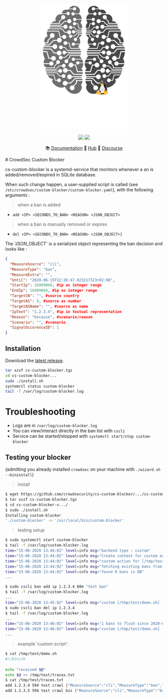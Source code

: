 <p align="center">
<img src="https://github.com/crowdsecurity/cs-custom-blocker/raw/master/docs/assets/crowdsec_linux_logo.png" alt="CrowdSec" title="CrowdSec" width="280" height="400" />
</p>
<p align="center">
<img src="https://img.shields.io/badge/build-pass-green">
<img src="https://img.shields.io/badge/tests-pass-green">
</p>
<p align="center">
&#x1F4DA; <a href="https://docs.crowdsec.net/blockers/netfilter/installation/">Documentation</a>
&#x1F4A0; <a href="https://hub.crowdsec.net">Hub</a>
&#128172; <a href="https://discourse.crowdsec.net">Discourse </a>
</p>
# CrowdSec Custom Blocker

cs-custom-blocker is a systemd-service that monitors whenever a an is added/removed/expired in SQLite database.

When such change happen, a user-supplied script is called (see `/etc/crowdsec/custom-blocker/custom-blocker.yaml`), with the following arguments :

> when a ban is added

 - `add <IP> <SECONDS_TO_BAN> <REASON> <JSON_OBJECT>`

> when a ban is manually removed or expires

 - `del <IP> <SECONDS_TO_BAN> <REASON> <JSON_OBJECT>}`

The 'JSON_OBJECT' is a serialized object representing the ban decision and looks like :

```json
{
  "MeasureSource": "cli",
  "MeasureType": "ban",
  "MeasureExtra": "",
  "Until": "2020-06-15T12:26:47.023217323+02:00",
  "StartIp": 16909060, #ip as integer range
  "EndIp": 16909060, #ip as integer range
  "TargetCN": "", #source country
  "TargetAS": 0, #source as number
  "TargetASName": "", #source as name
  "IpText": "1.2.3.4", #ip in textual representation
  "Reason": "because", #scenario/reason
  "Scenario": "", #scenario
  "SignalOccurenceID": 1
}

```

## Installation

Download the [latest release](https://github.com/crowdsecurity/cs-custom-blocker/releases).

```bash
tar xzvf cs-custom-blocker.tgz
cd cs-custom-blocker...
sudo ./install.sh
systemctl status custom-blocker
tail -f /var/log/custom-blocker.log
```


# Troubleshooting

 - Logs are in `/var/log/custom-blocker.log`
 - You can view/interact directly in the ban list with `cscli`
 - Service can be started/stopped with `systemctl start/stop custom-blocker`


## Testing your blocker

(admitting you already installed `crowdsec` on your machine with `./wizard.sh --bininstall`)

> install
```bash
$ wget https://github.com/crowdsecurity/cs-custom-blocker/.../cs-custom-blocker.tgz
$ tar xvzf cs-custom-blocker.tgz 
$ cd cs-custom-blocker-v.../
$ sudo ./install.sh 
Installing custom-blocker
'./custom-blocker' -> '/usr/local/bin/custom-blocker'
```


> testing setup
```bash
$ sudo systemctl start custom-blocker
$ tail -f /var/log/custom-blocker.log 
time="15-06-2020 13:44:02" level=info msg="backend type : custom"
time="15-06-2020 13:44:02" level=info msg="Create context for custom action on [/tmp/test/demo.sh]"
time="15-06-2020 13:44:02" level=info msg="custom action for [/tmp/test/demo.sh] init"
time="15-06-2020 13:44:02" level=info msg="fetching existing bans from DB"
time="15-06-2020 13:44:02" level=info msg="found 0 bans in DB"
...
```

```bash
$ sudo cscli ban add ip 1.2.3.4 60m "test ban"
$ tail -f /var/log/custom-blocker.log 
...
time="15-06-2020 13:45:02" level=info msg="custom [/tmp/test/demo.sh] : add ban on 1.2.3.4 for 3595 sec (test ban)"
$ sudo cscli ban del ip 1.2.3.4   
$ tail -f /var/log/custom-blocker.log 
...
time="15-06-2020 13:46:02" level=info msg="1 bans to flush since 2020-06-15 13:45:52.599606669 +0200 CEST m=+110.020992814"
time="15-06-2020 13:46:02" level=info msg="custom [/tmp/test/demo.sh] : del ban on 1.2.3.4"
...
```


> example 'custom script':
```bash
$ cat /tmp/test/demo.sh 
#!/bin/sh

echo "received $@"
echo $@ >> /tmp/test/traces.txt
$ cat /tmp/test/traces.txt 
add 1.2.3.4 594 test crawl {"MeasureSource":"cli","MeasureType":"ban","MeasureExtra":"","Until":"2020-06-15T13:02:52.41649833+02:00","StartIp":16909060,"EndIp":16909060,"TargetCN":"","TargetAS":0,"TargetASName":"","IpText":"1.2.3.4","Reason":"test crawl","Scenario":"","SignalOccurenceID":2}
add 1.2.3.5 594 test crawl bis {"MeasureSource":"cli","MeasureType":"ban","MeasureExtra":"","Until":"2020-06-15T13:03:12.604666128+02:00","StartIp":16909061,"EndIp":16909061,"TargetCN":"","TargetAS":0,"TargetASName":"","IpText":"1.2.3.5","Reason":"test crawl bis","Scenario":"","SignalOccurenceID":3}

```

